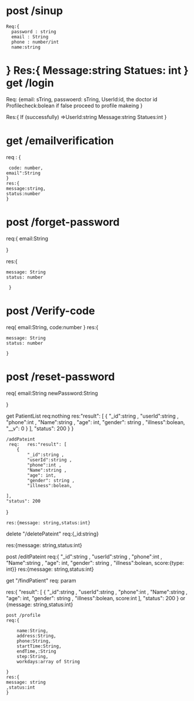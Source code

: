 post /sinup
=
    Req:{
      password : string
      email : String
      phone : number/int
      name:string		
}
    Res:{
	Message:string
        Statues: int
}
get /login
=
Req: {email: sTring,
passwoerd: sTring,
UserId:id, the doctor id 
Profilecheck:bolean if false proceed to profile makeing
}

Res:{
If (successfully) =>UserId:string
Message:string
Statues:int
}

get /emailverification
=
req : {
	
	 code: number,
	email":String
	}
	res:{
	message:string,
	status:number
	}
post /forget-password
=

req:{
email:String


}

res:{
     
    message: String
    status: number

     }
post /Verify-code
=
req{
email:String,
code:number
}
res:{
     
    message: String
    status: number

    }
post /reset-password
=
req{
email:String
newPassword:String

}


get PatientList
    req:nothing
    res:"result": [
        {
            "_id":string ,
            "userId":string ,
            "phone":int ,
            "Name":string ,
            "age": int,
            "gender": string ,
            "illness":bolean,
            "__v": 0
        }
    ],
    "status": 200
}
    }


    /addPateint
     req:   res:"result": [
        {
            "_id":string ,
            "userId":string ,
            "phone":int ,
            "Name":string ,
            "age": int,
            "gender": string ,
            "illness":bolean,
            
    ],
    "status": 200
}

    res:{message: string,status:int}

delete "/deletePateint"
req:{_id:string}


res:{message: string,status:int}

post /editPateint
req:{ "_id":string ,
            "userId":string ,
            "phone":int ,
            "Name":string ,
            "age": int,
            "gender": string ,
            "illness":bolean,
    score:{type: int}}
res:{message: string,status:int}

get "/findPatient"
req: param

res:{ "result": [
        {
            "_id":string ,
            "userId":string ,
            "phone":int ,
            "Name":string ,
            "age": int,
            "gender": string ,
            "illness":bolean,
            score:int
    ],
    "status": 200
}
    or
    {message: string,status:int}


    post /profile
    req:{

        name:String,
        address:String,
        phone:String, 
        startTime:String,
        endTime,:String
        step:String,
        workdays:array of String

    }
    res:{
    message: string
    ,status:int
    }
